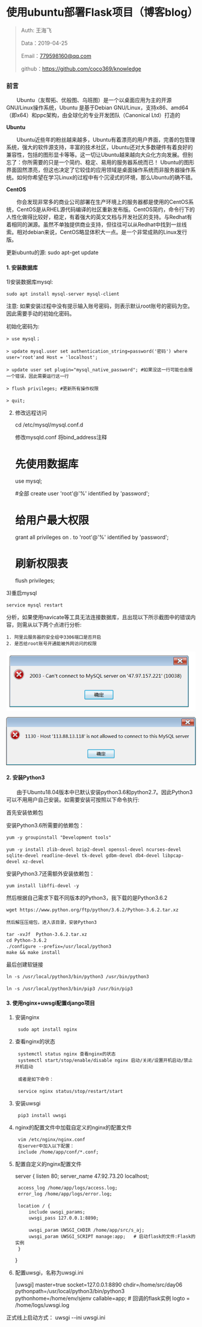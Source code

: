 

# 使用ubuntu部署Flask项目（博客blog）

>Auth: 王海飞
>
>Data：2019-04-25
>
>Email：779598160@qq.com
>
>github：https://github.com/coco369/knowledge

### 前言

&nbsp;&nbsp;&nbsp;&nbsp;&nbsp;&nbsp;&nbsp;Ubuntu（友帮拓、优般图、乌班图）是一个以桌面应用为主的开源GNU/Linux操作系统，Ubuntu 是基于Debian GNU/Linux，支持x86、amd64（即x64）和ppc架构，由全球化的专业开发团队（Canonical Ltd）打造的

<b>Ubuntu</b>

&nbsp;&nbsp;&nbsp;&nbsp;&nbsp;&nbsp;&nbsp;Ubuntu近些年的粉丝越来越多，Ubuntu有着漂亮的用户界面，完善的包管理系统，强大的软件源支持，丰富的技术社区，Ubuntu还对大多数硬件有着良好的兼容性，包括的图形显卡等等。这一切让Ubuntu越来越向大众化方向发展。但别忘了：你所需要的只是一个简约、稳定、易用的服务器系统而已！
Ubuntu的图形界面固然漂亮，但这也决定了它较佳的应用领域是桌面操作系统而非服务器操作系统。如何你希望在学习Linux的过程中有个沉浸式的环境，那么Ubuntu的确不错。

<b>CentOS</b>

&nbsp;&nbsp;&nbsp;&nbsp;&nbsp;&nbsp;&nbsp;你会发现非常多的商业公司部署在生产环境上的服务器都是使用的CentOS系统，CentOS是从RHEL源代码编译的社区重新发布版。CentOS简约，命令行下的人性化做得比较好，稳定，有着强大的英文文档与开发社区的支持。与Redhat有着相同的渊源。虽然不单独提供商业支持，但往往可以从Redhat中找到一丝线索。相对debian来说，CentOS略显体积大一点。是一个非常成熟的Linux发行版。

更新ubuntu的源: sudo apt-get update

#### 1. 安装数据库


1)安装数据库mysql:

	sudo apt install mysql-server mysql-client

注意: 如果安装过程中没有提示输入账号密码，则表示默认root账号的密码为空。因此需要手动的初始化密码。

初始化密码为:
	
	> use mysql；

	> update mysql.user set authentication_string=password('密码') where user='root'and Host = 'localhost';

	> update user set plugin="mysql_native_password"; #如果没这一行可能也会报一个错误，因此需要运行这一行
	 
	> flush privileges; #更新所有操作权限

	> quit;

2) 修改远程访问


	cd /etc/mysql/mysql.conf.d

	修改mysqld.conf 将bind_address注释


	# 先使用数据库
	use mysql;

	#全部
	 create user 'root'@'%' identified by 'password';

	# 给用户最大权限
	grant all privileges on *.* to 'root'@'%' identified by 'password';
	
	# 刷新权限表
 	flush privileges;


3)重启mysql

	service mysql restart


分析，如果使用navicate等工具无法连接数据库，且出现以下所示截图中的错误内容，则需从以下两个点进行分析:

	1. 阿里云服务器的安全组中3306端口是否开启
	2. 是否给root账号开通能被外网访问的权限

![图](images/ubuntu_mysql_not_connect.png)

![图](images/ubuntu_mysql_not_connect2.png)


#### 2. 安装Python3

&nbsp;&nbsp;&nbsp;&nbsp;&nbsp;&nbsp;&nbsp;由于Ubuntu18.04版本中已默认安装python3.6和python2.7。因此Python3可以不用用户自己安装。如需要安装可按照以下命令执行:

首先安装依赖包

安装Python3.6所需要的依赖包：

	yum -y groupinstall "Development tools"
	
	yum -y install zlib-devel bzip2-devel openssl-devel ncurses-devel sqlite-devel readline-devel tk-devel gdbm-devel db4-devel libpcap-devel xz-devel

安装Python3.7还需额外安装依赖包：

	yum install libffi-devel -y

然后根据自己需求下载不同版本的Python3，我下载的是Python3.6.2

	wget https://www.python.org/ftp/python/3.6.2/Python-3.6.2.tar.xz

	然后解压压缩包，进入该目录，安装Python3

	tar -xvJf  Python-3.6.2.tar.xz
	cd Python-3.6.2
	./configure --prefix=/usr/local/python3
	make && make install

最后创建软链接

	ln -s /usr/local/python3/bin/python3 /usr/bin/python3
	
	ln -s /usr/local/python3/bin/pip3 /usr/bin/pip3


#### 3. 使用nginx+uwsgi配置django项目

1. 安装nginx

		sudo apt install nginx
	
2. 查看nginx的状态

		systemctl status nginx 查看nginx的状态
		systemctl start/stop/enable/disable nginx 启动/关闭/设置开机启动/禁止开机启动
		
		或者是如下命令：

		service nginx status/stop/restart/start


3. 安装uwsgi
	
		pip3 install uwsgi

4. nginx的配置文件中加载自定义的nginx的配置文件

		vim /etc/nginx/nginx.conf
		在server中加入以下配置：
		include /home/app/conf/*.conf;


5. 配置自定义的nginx配置文件

	server {
	    listen       80;
	    server_name 47.92.73.20 localhost;
	
	    access_log /home/app/logs/access.log;
	    error_log /home/app/logs/error.log;
	
	    location / {
	        include uwsgi_params;
	        uwsgi_pass 127.0.0.1:8890;
		
	        uwsgi_param UWSGI_CHDIR /home/app/src/s_aj;
	        uwsgi_param UWSGI_SCRIPT manage:app;   # 启动flask的文件:Flask的实例
	    }
	}


6. 配置uwsgi，名称为uwsgi.ini

	[uwsgi]
	master=true
	socket=127.0.0.1:8890
	chdir=/home/src/day06
	pythonpath=/usr/local/python3/bin/python3
	pythonhome=/home/env/sjenv
	callable=app;  # 回调的flask实例
	logto = /home/logs/uwsgi.log


正式线上启动方式： uwsgi --ini uwsgi.ini
